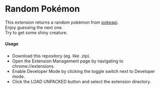 # Random Pokémon
This extension returns a random pokémon from [pokeapi](https://pokeapi.co/).  
Enjoy guessing the next one.  
Try to get some shiny creature.  
  

##### Usage
* Download this repository (eg. like .zip).  
* Open the Extension Management page by navigating to chrome://extensions.
* Enable Developer Mode by clicking the toggle switch next to Developer mode.
* Click the LOAD UNPACKED button and select the extension directory.  

